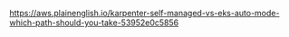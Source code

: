 https://aws.plainenglish.io/karpenter-self-managed-vs-eks-auto-mode-which-path-should-you-take-53952e0c5856